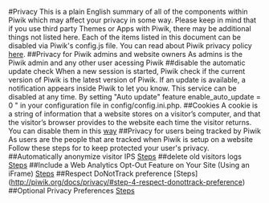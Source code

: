 #Privacy 
This is a plain English summary of all of the components within Piwik which may affect your privacy in some way. Please keep in mind that if you use third party Themes or Apps with Piwik, there may be additional things not listed here.
Each of the items listed in this document can be disabled via Piwik's config.js file. 
You can read about Piwik privacy policy [here](http://piwik.org/privacy-policy/).
##Privacy for Piwik admins and website owners
As admins is the Piwik admin and any other user acessing Piwik
##disable the automatic update check
When a new session is started, Piwik check if the current version of Piwik is the latest version of Piwik. If an update is available, a notification appears inside Piwik to let you know.
This service can be disabled at any time. By setting "Auto update" feature enable_auto_update = 0 " in your configuration file in config/config.ini.php.
##Cookies
A cookie is a string of information that a website stores on a visitor’s computer, and that the visitor’s browser provides to the website each time the visitor returns.
You can disable them in this [way](http://piwik.org/faq/general/faq_157/)
##Privacy for users being tracked by Piwik
As users are the people that are tracked when Piwik is setup on a website
Follow these steps for to keep protected your user's privacy.
##Automatically anonymize visitor IPS
[Steps](http://piwik.org/docs/privacy/#step-1-automatically-anonymize-visitor-ips)
##delete old visitors logs
[Steps](http://piwik.org/docs/privacy/#step-2-delete-old-visitors-logs)
##Include a Web Analytics Opt-Out Feature on Your Site (Using an iFrame)
[Steps](http://piwik.org/docs/privacy/#step-3-include-a-web-analytics-opt-out-feature-on-your-site-using-an-iframe)
##Respect DoNotTrack preference
[Steps] (http://piwik.org/docs/privacy/#step-4-respect-donottrack-preference)
##Optional Privacy Preferences
[Steps](http://piwik.org/docs/privacy/#step-5-optional-privacy-preferences)